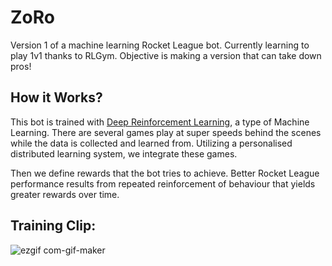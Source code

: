 # ZoRo
Version 1 of a machine learning Rocket League bot. Currently learning to play 1v1 thanks to RLGym. Objective is making a version that can take down pros!

## How it Works?
This bot is trained with [Deep Reinforcement Learning](https://wiki.pathmind.com/deep-reinforcement-learning), a type of Machine Learning. There are several games play at super speeds behind the scenes while the data is collected and learned from. Utilizing a personalised distributed learning system, we integrate these games.

Then we define rewards that the bot tries to achieve. Better Rocket League performance results from repeated reinforcement of behaviour that yields greater rewards over time.

## Training Clip:
![ezgif com-gif-maker](https://user-images.githubusercontent.com/62950304/175115378-37b1b8bd-6782-42ce-9b5b-3b9d729a5eab.gif)
